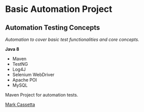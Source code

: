 # Basic Automation Project
## Automation Testing Concepts

*Automation to cover basic test functionalities and core concepts.*

**Java 8**

* Maven
* TestNG
* Log4J
* Selenium WebDriver
* Apache POI
* MySQL

Maven Project for automation tests. 

[Mark Cassetta](https://github.com/mcassetta/)